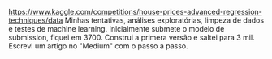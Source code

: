 https://www.kaggle.com/competitions/house-prices-advanced-regression-techniques/data
Minhas tentativas, análises exploratórias, limpeza de dados e testes de machine learning.
Inicialmente submete o modelo de submission, fiquei em 3700. Construi a primera versão e saltei para 3 mil.
Escrevi um artigo no "Medium" com o passo a passo.
